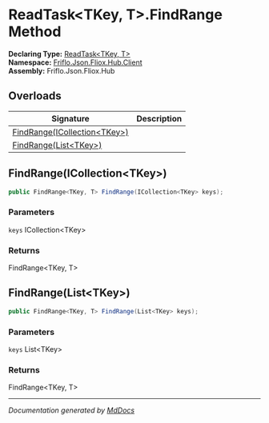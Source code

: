 ﻿<!--  
  <auto-generated>   
    The contents of this file were generated by a tool.  
    Changes to this file may be list if the file is regenerated  
  </auto-generated>   
-->

# ReadTask\<TKey, T\>.FindRange Method

**Declaring Type:** [ReadTask\<TKey, T\>](../index.md)  
**Namespace:** [Friflo.Json.Fliox.Hub.Client](../../index.md)  
**Assembly:** Friflo.Json.Fliox.Hub

## Overloads

| Signature                                                   | Description |
| ----------------------------------------------------------- | ----------- |
| [FindRange(ICollection\<TKey\>)](#findrangeicollectiontkey) |             |
| [FindRange(List\<TKey\>)](#findrangelisttkey)               |             |

## FindRange(ICollection\<TKey\>)

```csharp
public FindRange<TKey, T> FindRange(ICollection<TKey> keys);
```

### Parameters

`keys`  ICollection\<TKey\>

### Returns

FindRange\<TKey, T\>

## FindRange(List\<TKey\>)

```csharp
public FindRange<TKey, T> FindRange(List<TKey> keys);
```

### Parameters

`keys`  List\<TKey\>

### Returns

FindRange\<TKey, T\>

___

*Documentation generated by [MdDocs](https://github.com/ap0llo/mddocs)*
